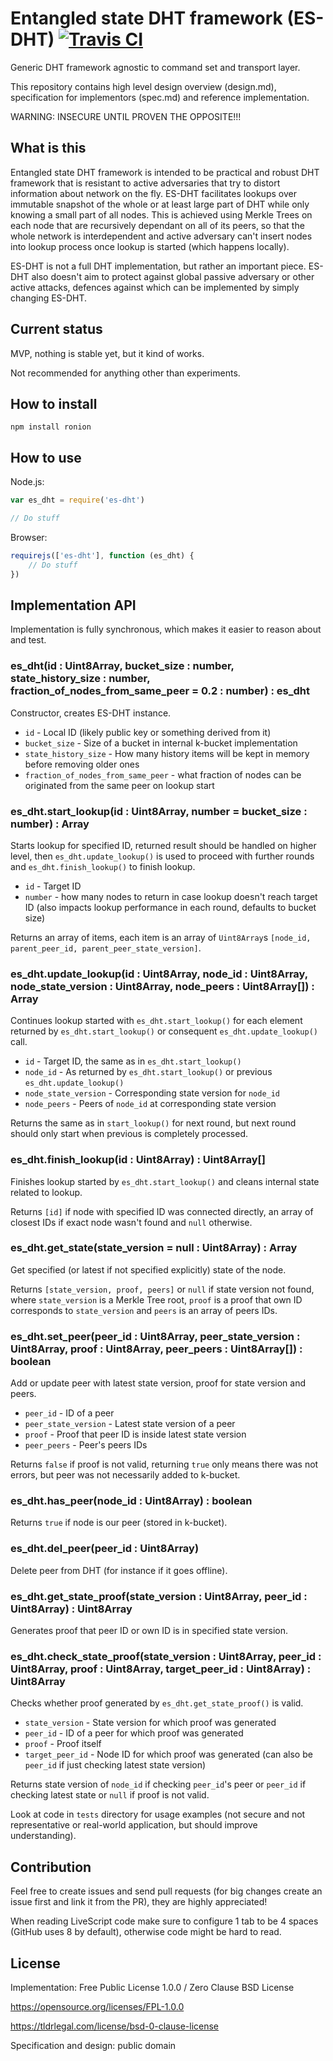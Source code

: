 # Entangled state DHT framework (ES-DHT) [![Travis CI](https://img.shields.io/travis/nazar-pc/es-dht/master.svg?label=Travis%20CI)](https://travis-ci.org/nazar-pc/es-dht)
Generic DHT framework agnostic to command set and transport layer.

This repository contains high level design overview (design.md), specification for implementors (spec.md) and reference implementation.

WARNING: INSECURE UNTIL PROVEN THE OPPOSITE!!!

## What is this
Entangled state DHT framework is intended to be practical and robust DHT framework that is resistant to active adversaries that try to distort information about network on the fly.
ES-DHT facilitates lookups over immutable snapshot of the whole or at least large part of DHT while only knowing a small part of all nodes.
This is achieved using Merkle Trees on each node that are recursively dependant on all of its peers, so that the whole network is interdependent and active adversary can't insert nodes into lookup process once lookup is started (which happens locally).

ES-DHT is not a full DHT implementation, but rather an important piece. ES-DHT also doesn't aim to protect against global passive adversary or other active attacks, defences against which can be implemented by simply changing ES-DHT.

## Current status
MVP, nothing is stable yet, but it kind of works.

Not recommended for anything other than experiments.

## How to install
```
npm install ronion
```

## How to use
Node.js:
```javascript
var es_dht = require('es-dht')

// Do stuff
```
Browser:
```javascript
requirejs(['es-dht'], function (es_dht) {
    // Do stuff
})
```

## Implementation API
Implementation is fully synchronous, which makes it easier to reason about and test.

### es_dht(id : Uint8Array, bucket_size : number, state_history_size : number, fraction_of_nodes_from_same_peer = 0.2 : number) : es_dht
Constructor, creates ES-DHT instance.

* `id` - Local ID (likely public key or something derived from it)
* `bucket_size` - Size of a bucket in internal k-bucket implementation
* `state_history_size` - How many history items will be kept in memory before removing older ones
* `fraction_of_nodes_from_same_peer` - what fraction of nodes can be originated from the same peer on lookup start

### es_dht.start_lookup(id : Uint8Array, number = bucket_size : number) : Array
Starts lookup for specified ID, returned result should be handled on higher level, then `es_dht.update_lookup()` is used to proceed with further rounds and `es_dht.finish_lookup()` to finish lookup.

* `id` - Target ID
* `number` - how many nodes to return in case lookup doesn't reach target ID (also impacts lookup performance in each round, defaults to bucket size)

Returns an array of items, each item is an array of `Uint8Array`s `[node_id, parent_peer_id, parent_peer_state_version]`.

### es_dht.update_lookup(id : Uint8Array, node_id : Uint8Array, node_state_version : Uint8Array, node_peers : Uint8Array[]) : Array
Continues lookup started with `es_dht.start_lookup()` for each element returned by `es_dht.start_lookup()` or consequent `es_dht.update_lookup()` call.

* `id` - Target ID, the same as in `es_dht.start_lookup()`
* `node_id` - As returned by `es_dht.start_lookup()` or previous `es_dht.update_lookup()`
* `node_state_version` - Corresponding state version for `node_id`
* `node_peers` - Peers of `node_id` at corresponding state version

Returns the same as in `start_lookup()` for next round, but next round should only start when previous is completely processed.

### es_dht.finish_lookup(id : Uint8Array) : Uint8Array[]
Finishes lookup started by `es_dht.start_lookup()` and cleans internal state related to lookup.

Returns `[id]` if node with specified ID was connected directly, an array of closest IDs if exact node wasn't found and `null` otherwise.

### es_dht.get_state(state_version = null : Uint8Array) : Array
Get specified (or latest if not specified explicitly) state of the node.

Returns `[state_version, proof, peers]` or `null` if state version not found, where `state_version` is a Merkle Tree root, `proof` is a proof that own ID corresponds to `state_version` and `peers` is an array of peers IDs.

### es_dht.set_peer(peer_id : Uint8Array, peer_state_version : Uint8Array, proof : Uint8Array, peer_peers : Uint8Array[]) : boolean
Add or update peer with latest state version, proof for state version and peers.

* `peer_id` - ID of a peer
* `peer_state_version` - Latest state version of a peer
* `proof` - Proof that peer ID is inside latest state version
* `peer_peers` - Peer's peers IDs

Returns `false` if proof is not valid, returning `true` only means there was not errors, but peer was not necessarily added to k-bucket.

### es_dht.has_peer(node_id : Uint8Array) : boolean
Returns `true` if node is our peer (stored in k-bucket).

### es_dht.del_peer(peer_id : Uint8Array)
Delete peer from DHT (for instance if it goes offline).

### es_dht.get_state_proof(state_version : Uint8Array, peer_id : Uint8Array) : Uint8Array
Generates proof that peer ID or own ID is in specified state version.

### es_dht.check_state_proof(state_version : Uint8Array, peer_id : Uint8Array, proof : Uint8Array, target_peer_id : Uint8Array) : Uint8Array
Checks whether proof generated by `es_dht.get_state_proof()` is valid.

* `state_version` - State version for which proof was generated
* `peer_id` - ID of a peer for which proof was generated
* `proof` - Proof itself
* `target_peer_id` - Node ID for which proof was generated (can also be `peer_id` if just checking latest state version)

Returns state version of `node_id` if checking `peer_id`'s peer or `peer_id` if checking latest state or `null` if proof is not valid.


Look at code in `tests` directory for usage examples (not secure and not representative or real-world application, but should improve understanding).

## Contribution
Feel free to create issues and send pull requests (for big changes create an issue first and link it from the PR), they are highly appreciated!

When reading LiveScript code make sure to configure 1 tab to be 4 spaces (GitHub uses 8 by default), otherwise code might be hard to read.

## License
Implementation: Free Public License 1.0.0 / Zero Clause BSD License

https://opensource.org/licenses/FPL-1.0.0

https://tldrlegal.com/license/bsd-0-clause-license

Specification and design: public domain
